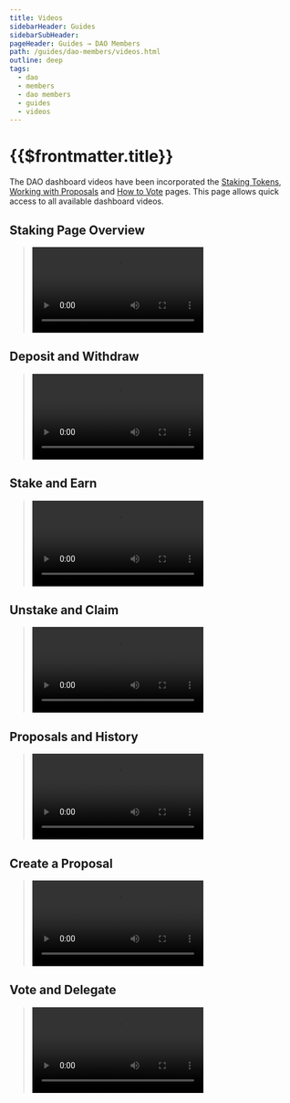```yaml
---
title: Videos
sidebarHeader: Guides
sidebarSubHeader:
pageHeader: Guides → DAO Members
path: /guides/dao-members/videos.html
outline: deep
tags:
  - dao
  - members
  - dao members
  - guides
  - videos
---
```


<PageHeader/>

<SearchHighlight/>

<FlexStartTag/>

# {{$frontmatter.title}}

The DAO dashboard videos have been incorporated the
[Staking Tokens](/guides/dao-members/staking.md),
[Working with Proposals](/guides/dao-members/proposals.md) and
[How to Vote](/guides/dao-members/voting.md) pages. This page allows quick
access to all available dashboard videos.

## Staking Page Overview

> <Video src="https://www.youtube.com/embed/Cz7Ov5ibBo0"/>

## Deposit and Withdraw

> <Video src="https://www.youtube.com/embed/PdSE-SiUx3M"/>

## Stake and Earn

> <Video src="https://www.youtube.com/embed/DQMsgQvkg7k"/>

## Unstake and Claim

> <Video src="https://www.youtube.com/embed/__zhi8N2erI"/>

## Proposals and History

> <Video src="https://www.youtube.com/embed/k0XEkJtWAGk"/>

## Create a Proposal

> <Video src="https://www.youtube.com/embed/XO1iA3wSYMQ"/>

## Vote and Delegate

> <Video src="https://www.youtube.com/embed/K_EZFMjXUPA"/>

<FlexEndTag/>
